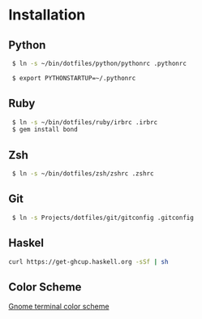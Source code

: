 # Installation

## Python

```bash
 $ ln -s ~/bin/dotfiles/python/pythonrc .pythonrc

 $ export PYTHONSTARTUP=~/.pythonrc
```
## Ruby 

```bash
 $ ln -s ~/bin/dotfiles/ruby/irbrc .irbrc
 $ gem install bond

```
## Zsh
```bash
 $ ln -s ~/bin/dotfiles/zsh/zshrc .zshrc
```

## Git

```bash
 $ ln -s Projects/dotfiles/git/gitconfig .gitconfig
```

## Haskel
```bash
curl https://get-ghcup.haskell.org -sSf | sh

```

## Color Scheme
[Gnome terminal color scheme](http://mayccoll.github.io/Gogh/)


